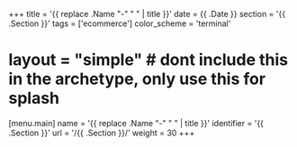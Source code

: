 +++
title = '{{ replace .Name "-" " " | title }}'
date = {{ .Date }}
section = '{{ .Section }}'
tags = ['ecommerce']
color_scheme = 'terminal'
# layout = "simple"       # dont include this in the archetype, only use this for splash

[menu.main]
  name       = '{{ replace .Name "-" " " | title }}'
  identifier = '{{ .Section }}'
  url        = '/{{ .Section }}/'
  weight     = 30
+++
